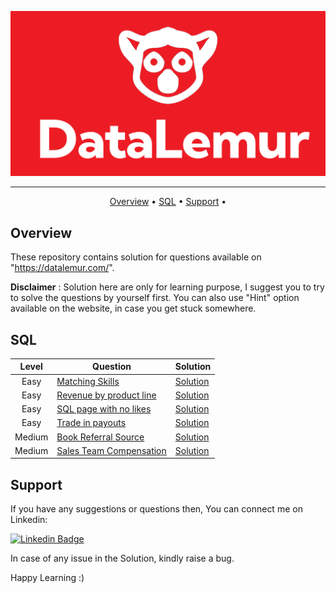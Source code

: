 ![Project Logo][dl_logo]

---

<p align="center">
  <a href="#overview">Overview</a> •
  <a href="#sql">SQL</a> •
  <a href="#support">Support</a> •
</p>


## Overview
These repository contains solution for questions available on "https://datalemur.com/".

**Disclaimer** : Solution here are only for learning purpose, I suggest you to try to solve the questions by yourself first. You can also use "Hint" option available on the website, in case you get stuck somewhere.

## SQL

| Level | Question | Solution |
|:------:|------|---------|
| Easy | [Matching Skills](https://datalemur.com/questions/matching-skills) | [Solution](SQL/Easy/matching-skills.sql)
| Easy | [Revenue by product line](https://datalemur.com/questions/matching-skills) | [Solution](SQL/Easy/revenue-by-product-line.sql)
| Easy | [SQL page with no likes](https://datalemur.com/questions/matching-skills) | [Solution](SQL/Easy/sql-page-with-no-likes.sql)
| Easy | [Trade in payouts](https://datalemur.com/questions/matching-skills) | [Solution](SQL/Easy/trade-in-payouts.sql)
| Medium | [Book Referral Source](https://datalemur.com/questions/matching-skills) | [Solution](SQL/Medium/booking-referral-source.sql)
| Medium | [Sales Team Compensation](https://datalemur.com/questions/matching-skills) | [Solution](SQL/Medium/sales-team-compensation.sql)




## Support

If you have any suggestions or questions then, You can connect me on Linkedin:

[![Linkedin Badge][linkedinbadge]][linkedin]

In case of any issue in the Solution, kindly raise a bug.

Happy Learning :)


<!-- Image Links -->
[dl_logo]: images/data_lemur.png

<!-- Profile Links -->
[linkedin]: https://www.linkedin.com/in/tajinder-55/

<!-- Shields Profile Links -->
[linkedinbadge]: https://img.shields.io/badge/linkedin-blue?logo=linkedin